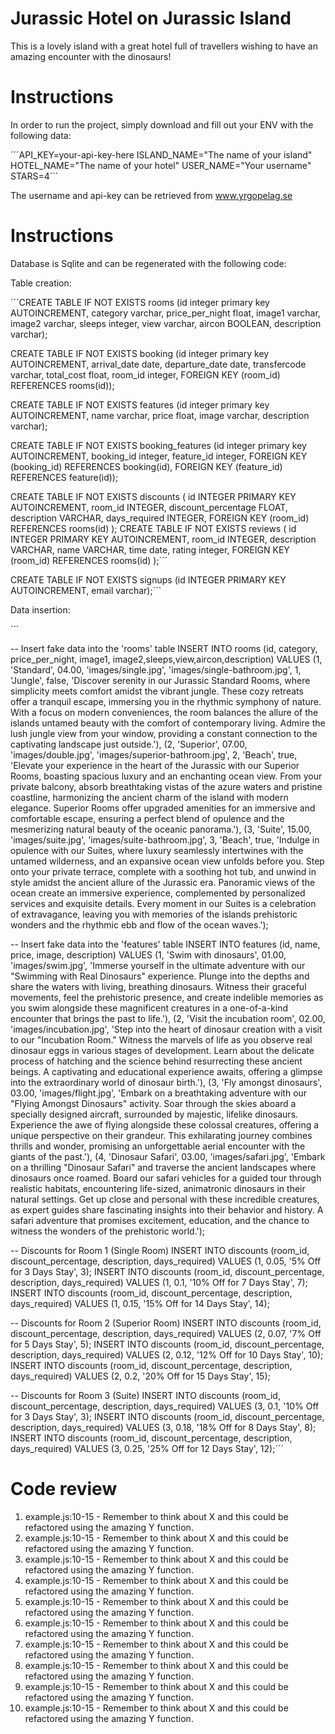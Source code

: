 # Jurassic Hotel on Jurassic Island

This is a lovely island with a great hotel full of travellers wishing to have an amazing encounter with the dinosaurs!

# Instructions

In order to run the project, simply download and fill out your ENV with the following data:

´´´API_KEY=your-api-key-here
ISLAND_NAME="The name of your island"
HOTEL_NAME="The name of your hotel"
USER_NAME="Your username"
STARS=4´´´

The username and api-key can be retrieved from www.yrgopelag.se

# Instructions

Database is Sqlite and can be regenerated with the following code:

Table creation:

´´´CREATE TABLE IF NOT EXISTS rooms (id integer primary key AUTOINCREMENT, category varchar, price_per_night float, image1 varchar, image2 varchar, sleeps integer, view varchar, aircon BOOLEAN, description varchar);

CREATE TABLE IF NOT EXISTS booking (id integer primary key AUTOINCREMENT, arrival_date date, departure_date date, transfercode varchar, total_cost float, room_id integer,
FOREIGN KEY (room_id) REFERENCES rooms(id));

CREATE TABLE IF NOT EXISTS features (id integer primary key AUTOINCREMENT, name varchar, price float, image varchar, description varchar);

CREATE TABLE IF NOT EXISTS booking_features (id integer primary key AUTOINCREMENT, booking_id integer, feature_id integer, FOREIGN KEY (booking_id) REFERENCES booking(id), FOREIGN KEY (feature_id) REFERENCES feature(id));

CREATE TABLE IF NOT EXISTS discounts (
id INTEGER PRIMARY KEY AUTOINCREMENT,
room_id INTEGER,
discount_percentage FLOAT,
description VARCHAR,
days_required INTEGER,
FOREIGN KEY (room_id) REFERENCES rooms(id)
);
CREATE TABLE IF NOT EXISTS reviews (
id INTEGER PRIMARY KEY AUTOINCREMENT,
room_id INTEGER,
description VARCHAR,
name VARCHAR,
time date,
rating integer,
FOREIGN KEY (room_id) REFERENCES rooms(id)
);´´´

CREATE TABLE IF NOT EXISTS signups (id INTEGER PRIMARY KEY AUTOINCREMENT, email varchar);```

Data insertion:

´´´

-- Insert fake data into the 'rooms' table
INSERT INTO rooms (id, category, price_per_night, image1, image2,sleeps,view,aircon,description)
VALUES
(1, 'Standard', 04.00, 'images/single.jpg', 'images/single-bathroom.jpg', 1, 'Jungle', false, 'Discover serenity in our Jurassic Standard Rooms, where simplicity meets comfort amidst the vibrant jungle. These cozy retreats offer a tranquil escape, immersing you in the rhythmic symphony of nature. With a focus on modern conveniences, the room balances the allure of the islands untamed beauty with the comfort of contemporary living. Admire the lush jungle view from your window, providing a constant connection to the captivating landscape just outside.'),
(2, 'Superior', 07.00, 'images/double.jpg', 'images/superior-bathroom.jpg', 2, 'Beach', true, 'Elevate your experience in the heart of the Jurassic with our Superior Rooms, boasting spacious luxury and an enchanting ocean view. From your private balcony, absorb breathtaking vistas of the azure waters and pristine coastline, harmonizing the ancient charm of the island with modern elegance. Superior Rooms offer upgraded amenities for an immersive and comfortable escape, ensuring a perfect blend of opulence and the mesmerizing natural beauty of the oceanic panorama.'),
(3, 'Suite', 15.00, 'images/suite.jpg', 'images/suite-bathroom.jpg', 3, 'Beach', true, 'Indulge in opulence with our Suites, where luxury seamlessly intertwines with the untamed wilderness, and an expansive ocean view unfolds before you. Step onto your private terrace, complete with a soothing hot tub, and unwind in style amidst the ancient allure of the Jurassic era. Panoramic views of the ocean create an immersive experience, complemented by personalized services and exquisite details. Every moment in our Suites is a celebration of extravagance, leaving you with memories of the islands prehistoric wonders and the rhythmic ebb and flow of the ocean waves.');

-- Insert fake data into the 'features' table
INSERT INTO features (id, name, price, image, description)
VALUES
(1, 'Swim with dinosaurs', 01.00, 'images/swim.jpg', 'Immerse yourself in the ultimate adventure with our "Swimming with Real Dinosaurs" experience. Plunge into the depths and share the waters with living, breathing dinosaurs. Witness their graceful movements, feel the prehistoric presence, and create indelible memories as you swim alongside these magnificent creatures in a one-of-a-kind encounter that brings the past to life.'),
(2, 'Visit the incubation room', 02.00, 'images/incubation.jpg', 'Step into the heart of dinosaur creation with a visit to our "Incubation Room." Witness the marvels of life as you observe real dinosaur eggs in various stages of development. Learn about the delicate process of hatching and the science behind resurrecting these ancient beings. A captivating and educational experience awaits, offering a glimpse into the extraordinary world of dinosaur birth.'),
(3, 'Fly amongst dinosaurs', 03.00, 'images/flight.jpg', 'Embark on a breathtaking adventure with our "Flying Amongst Dinosaurs" activity. Soar through the skies aboard a specially designed aircraft, surrounded by majestic, lifelike dinosaurs. Experience the awe of flying alongside these colossal creatures, offering a unique perspective on their grandeur. This exhilarating journey combines thrills and wonder, promising an unforgettable aerial encounter with the giants of the past.'),
(4, 'Dinosaur Safari', 03.00, 'images/safari.jpg', 'Embark on a thrilling "Dinosaur Safari" and traverse the ancient landscapes where dinosaurs once roamed. Board our safari vehicles for a guided tour through realistic habitats, encountering life-sized, animatronic dinosaurs in their natural settings. Get up close and personal with these incredible creatures, as expert guides share fascinating insights into their behavior and history. A safari adventure that promises excitement, education, and the chance to witness the wonders of the prehistoric world.');

-- Discounts for Room 1 (Single Room)
INSERT INTO discounts (room_id, discount_percentage, description, days_required) VALUES (1, 0.05, '5% Off for 3 Days Stay', 3);
INSERT INTO discounts (room_id, discount_percentage, description, days_required) VALUES (1, 0.1, '10% Off for 7 Days Stay', 7);
INSERT INTO discounts (room_id, discount_percentage, description, days_required) VALUES (1, 0.15, '15% Off for 14 Days Stay', 14);

-- Discounts for Room 2 (Superior Room)
INSERT INTO discounts (room_id, discount_percentage, description, days_required) VALUES (2, 0.07, '7% Off for 5 Days Stay', 5);
INSERT INTO discounts (room_id, discount_percentage, description, days_required) VALUES (2, 0.12, '12% Off for 10 Days Stay', 10);
INSERT INTO discounts (room_id, discount_percentage, description, days_required) VALUES (2, 0.2, '20% Off for 15 Days Stay', 15);

-- Discounts for Room 3 (Suite)
INSERT INTO discounts (room_id, discount_percentage, description, days_required) VALUES (3, 0.1, '10% Off for 3 Days Stay', 3);
INSERT INTO discounts (room_id, discount_percentage, description, days_required) VALUES (3, 0.18, '18% Off for 8 Days Stay', 8);
INSERT INTO discounts (room_id, discount_percentage, description, days_required) VALUES (3, 0.25, '25% Off for 12 Days Stay', 12);´´´

# Code review

1. example.js:10-15 - Remember to think about X and this could be refactored using the amazing Y function.
2. example.js:10-15 - Remember to think about X and this could be refactored using the amazing Y function.
3. example.js:10-15 - Remember to think about X and this could be refactored using the amazing Y function.
4. example.js:10-15 - Remember to think about X and this could be refactored using the amazing Y function.
5. example.js:10-15 - Remember to think about X and this could be refactored using the amazing Y function.
6. example.js:10-15 - Remember to think about X and this could be refactored using the amazing Y function.
7. example.js:10-15 - Remember to think about X and this could be refactored using the amazing Y function.
8. example.js:10-15 - Remember to think about X and this could be refactored using the amazing Y function.
9. example.js:10-15 - Remember to think about X and this could be refactored using the amazing Y function.
10. example.js:10-15 - Remember to think about X and this could be refactored using the amazing Y function.
